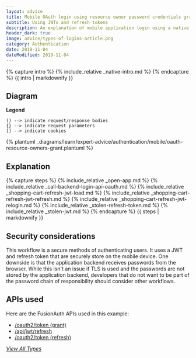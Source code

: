 ```yaml
---
layout: advice
title: Mobile OAuth login using resource owner password credentials grant
subtitle: Using JWTs and refresh tokens
description: An explanation of mobile application login using a native login form that submits to the application backend and uses JWTs and refresh tokens
header_dark: true
image: advice/types-of-logins-article.png
category: Authentication
date: 2019-11-04
dateModified: 2019-11-04
---
```


{% capture intro %}
{% include_relative _native-intro.md %}
{% endcapture %}
{{ intro | markdownify }}

## Diagram

**Legend**

```text
() --> indicate request/response bodies
{} --> indicate request parameters
[] --> indicate cookies
```

{% plantuml _diagrams/learn/expert-advice/authentication/mobile/oauth-resource-owners-grant.plantuml %}

## Explanation

{% capture steps %}
{% include_relative _open-app.md %}
{% include_relative _call-backend-login-api-oauth.md %}
{% include_relative _shopping-cart-refresh-jwt-load.md %}
{% include_relative _shopping-cart-refresh-jwt-refresh.md %}
{% include_relative _shopping-cart-refresh-jwt-relogin.md %}
{% include_relative _stolen-refresh-token.md %}
{% include_relative _stolen-jwt.md %}
{% endcapture %}
{{ steps | markdownify }}

## Security considerations

This workflow is a secure methods of authenticating users. It uses a JWT and refresh token that are securely store on the mobile device. One downside is that the application backend receives passwords from the browser. While this isn't an issue if TLS is used and the passwords are not stored by the application backend, developers that do not want to be part of the password chain of responsibility should consider other workflows.

## APIs used

Here are the FusionAuth APIs used in this example:

* [/oauth2/token (grant)](/docs/v1/tech/oauth/endpoints#resource-owner-password-credentials-grant-request)
* [/api/jwt/refresh](/docs/v1/tech/apis/jwt#refresh-a-jwt)
* [/oauth2/token (refresh)](/docs/v1/tech/oauth/endpoints#refresh-token-grant-request)

[_View All Types_](/learn/expert-advice/authentication/login-authentication-workflows)
